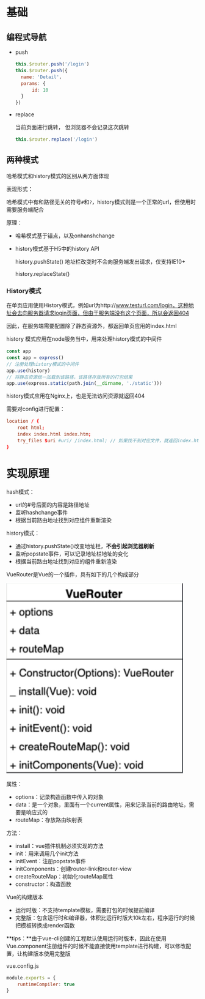 # 基础

## 编程式导航

- push

  ```js
  this.$router.push('/login')
  this.$router.push({
  	name: 'Detail'，
  	params: {
  		id: 10
  	}
  })
  ```

- replace

  当前页面进行跳转， 但浏览器不会记录这次跳转

  ```js
  this.$router.replace('/login')
  ```

## 两种模式

哈希模式和history模式的区别从两方面体现

表现形式：

哈希模式中有和路径无关的符号`#`和`?`，history模式则是一个正常的url，但使用时需要服务端配合

原理：

- 哈希模式基于锚点，以及onhanshchange

- history模式基于H5中的history API

  history.pushState() 地址栏改变时不会向服务端发出请求，仅支持IE10+

  history.replaceState()

### History模式

在单页应用使用History模式，例如url为http://www.testurl.com/login，这种地址会去向服务器请求login页面，但由于服务端没有这个页面，所以会返回404

因此，在服务端需要配置除了静态资源外，都返回单页应用的index.html

history 模式应用在node服务当中，用来处理history模式的中间件

```js
const app
const app = express()
// 注册处理history模式的中间件
app.use(history)
// 将静态资源统一加载到该路径，该路径存放所有的打包结果
app.use(express.static(path.join(__dirname, './static'))) 
```

history模式应用在Nginx上，也是无法访问资源就返回404

需要对config进行配置：

```conf
location / {
	root html;
	index index.html index.htm;
	try_files $uri #uri/ /index.html; // 如果找不到对应文件，就返回index.html
}
```

# 实现原理

hash模式：

- url的#号后面的内容是路径地址
- 监听hashchange事件
- 根据当前路由地址找到对应组件重新渲染

history模式：

- 通过history.pushState()改变地址栏，**不会引起浏览器刷新**
- 监听popstate事件，可以记录地址栏地址的变化
- 根据当前路由地址找到对应的组件重新渲染

VueRouter是Vue的一个插件，具有如下的几个构成部分

![image-20210105104426285](.\images\image-20210105104426285.png)

属性：

- options：记录构造函数中传入的对象
- data：是一个对象，里面有一个current属性，用来记录当前的路由地址，需要是响应式的
- routeMap：存放路由映射表

方法：

- install：vue插件机制必须实现的方法
- init：用来调用几个init方法
- initEvent：注册popstate事件
- initComponents：创建router-link和router-view
- createRouteMap：初始化routeMap属性
- constructor：构造函数

Vue的构建版本

- 运行时版：不支持template模板，需要打包的时候提前编译
- 完整版：包含运行时和编译器，体积比运行时版大10k左右，程序运行的时候把模板转换成render函数

**tips：**由于vue-cli创建的工程默认使用运行时版本，因此在使用Vue.component注册组件的时候不能直接使用template进行构建，可以修改配置，让构建版本使用完整版

vue.config.js

```js
module.exports = {
	runtimeCompiler: true
}
```

